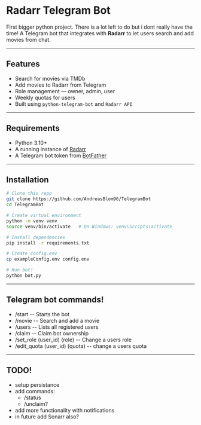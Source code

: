 # Radarr Telegram Bot

First bigger python project. There is a lot left to do but i dont really have the time! 
A Telegram bot that integrates with **Radarr** to let users search and add movies from chat.

---

## Features
- Search for movies via TMDb
- Add movies to Radarr from Telegram
- Role management — owner, admin, user
- Weekly quotas for users
- Built using `python-telegram-bot` and `Radarr API`

---

## Requirements
- Python 3.10+
- A running instance of [Radarr](https://radarr.video/)
- A Telegram bot token from [BotFather](https://t.me/BotFather)

---

## Installation

```bash
# Clone this repo
git clone https://github.com/AndreasBlom96/TelegramBot
cd TelegramBot

# Create virtual environment
python -m venv venv
source venv/bin/activate   # On Windows: venv\Scripts\activate

# Install dependencies
pip install -r requirements.txt

# Create config.env
cp exampleConfig.env config.env

# Run bot!
python bot.py
```

---

## Telegram bot commands!
- /start --	Starts the bot
- /movie --	Search and add a movie
- /users --	Lists all registered users
- /claim --	Claim bot ownership
- /set_role (user_id) (role) --	Change a users role
- /edit_quota (user_id) (quota) -- change a users quota

---

## TODO!
- setup persistance
- add commands:
  - /status
  - /unclaim?
- add more functionality with notifications
- in future add Sonarr also?
